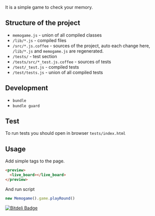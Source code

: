 It is a simple game to check your memory.


## Structure of the project

* `memogame.js` - union of all compiled classes
* `/lib/*.js` - compiled files
* `/src/*.js.coffee` - sources of the project, auto each change here, `/lib/*.js` and `memogame.js` are regenerated.
* `/tests/` - test section
* `/tests/src/*_test.js.coffee` - sources of tests
* `/test/_test.js` - compiled tests
* `/test/tests.js` - union of all compiled tests

## Development

* `bundle`
* `bundle guard`

## Test

To run tests you should open in browser `tests/index.html`


## Usage

Add simple tags to the page.

```html
<preview>
  <live_board></live_board>
</preview>
```

And run script

```javascript
new Memogame().game.playRound()
```


[![Bitdeli Badge](https://d2weczhvl823v0.cloudfront.net/miry/memogame/trend.png)](https://bitdeli.com/free "Bitdeli Badge")

